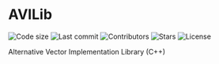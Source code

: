 # AVILib
![Code size](https://img.shields.io/github/languages/code-size/FixArt/AVILib) ![Last commit](https://img.shields.io/github/last-commit/FixArt/AVILib) ![Contributors](https://img.shields.io/github/contributors/FixArt/AVILib) ![Stars](https://img.shields.io/github/stars/FixArt/AVILib) ![License](https://img.shields.io/github/license/FixArt/AVILib)

Alternative Vector Implementation Library (C++)
